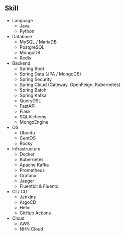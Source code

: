 ## Skill
- Language
  - Java
  - Python
- Database
  - MySQL / MariaDB
  - PostgreSQL
  - MongoDB
  - Redis
- Backend
  - Spring Boot
  - Spring Data (JPA / MongoDB)
  - Spring Security
  - Spring Cloud (Gateway, OpenFeign, Kubernetes)
  - Spring Batch
  - Spring Kafka
  - QueryDSL
  - FastAPI
  - Flask
  - SQLAlchemy
  - MongoEngine
- OS
  - Ubuntu
  - CentOS
  - Rocky
- Infrastructure
  - Docker
  - Kubernetes
  - Apache Kafka
  - Prometheus
  - Grafana
  - Jaeger
  - Fluentbit & Fluentd
- CI / CD
  - Jenkins
  - ArgoCD
  - Helm
  - GitHub Actions
- Cloud
  - AWS
  - NHN Cloud
